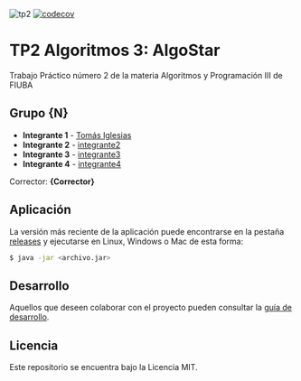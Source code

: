 ![tp2](https://github.com/IglesiasT/AlgoStar/actions/workflows/build.yml/badge.svg) [![codecov](https://codecov.io/gh/IglesiasT/AlgoStar/branch/master/graph/badge.svg)](https://codecov.io/gh/fiuba/algo3_proyecto_base_tp2)

# TP2 Algoritmos 3: AlgoStar 

Trabajo Práctico número 2 de la materia Algoritmos y Programación III de FIUBA

## Grupo {N}

* **Integrante 1** - [Tomás Iglesias](https://github.com/IglesiasT)
* **Integrante 2** - [integrante2](https://github.com/integrante2)
* **Integrante 3** - [integrante3](https://github.com/integrante3)
* **Integrante 4** - [integrante4](https://github.com/integrante4)

Corrector: **{Corrector}**

## Aplicación

La versión más reciente de la aplicación puede encontrarse en la pestaña [releases](https://github.com/IglesiasT/AlgoStar/releases/latest) y ejecutarse en Linux, Windows o Mac de esta forma:

```bash
$ java -jar <archivo.jar>
```

## Desarrollo

Aquellos que deseen colaborar con el proyecto pueden consultar la [guía de desarrollo](./docs/Desarrollo.md).

## Licencia

Este repositorio se encuentra bajo la Licencia MIT.
